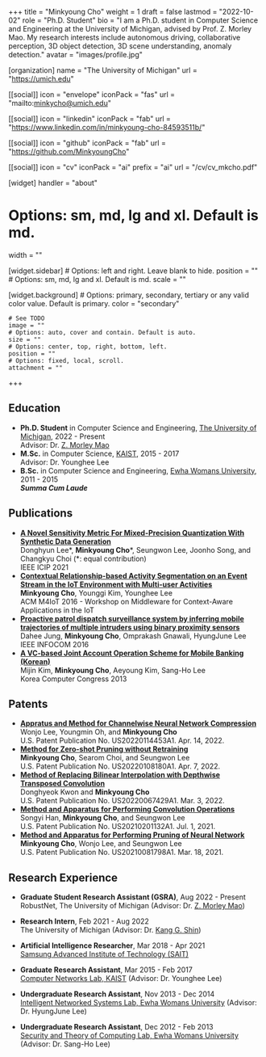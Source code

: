 +++
title = "Minkyoung Cho"
weight = 1
draft = false
lastmod = "2022-10-02"
role = "Ph.D. Student"
bio = "I am a Ph.D. student in Computer Science and Engineering at the University of Michigan, advised by Prof. Z. Morley Mao.  My research interests include autonomous driving, collaborative perception, 3D object detection, 3D scene understanding, anomaly detection."
avatar = "images/profile.jpg"

[organization]
  name = "The University of Michigan"
  url = "https://umich.edu"

[[social]]
  icon = "envelope"
  iconPack = "fas"
  url = "mailto:minkycho@umich.edu"

[[social]]
  icon = "linkedin"
  iconPack = "fab"
  url = "https://www.linkedin.com/in/minkyoung-cho-84593511b/"

[[social]]
  icon = "github"
  iconPack = "fab"
  url = "https://github.com/MinkyoungCho"

[[social]]
  icon = "cv"
  iconPack = "ai"
  prefix = "ai"
  url = "/cv/cv_mkcho.pdf"

[widget]
  handler = "about"
    
  # Options: sm, md, lg and xl. Default is md.
  width = ""

  [widget.sidebar]
    # Options: left and right. Leave blank to hide.
    position = ""
    # Options: sm, md, lg and xl. Default is md.
    scale = ""
    
  [widget.background]
    # Options: primary, secondary, tertiary or any valid color value. Default is primary.
    color = "secondary"
    
    # See TODO
    image = ""
    # Options: auto, cover and contain. Default is auto.
    size = ""
    # Options: center, top, right, bottom, left.
    position = ""
    # Options: fixed, local, scroll.
    attachment = ""
+++

<!-- ## Self Introduction

Cras ex dui, tristique a libero eget, consectetur semper ligula. Nunc augue arcu, malesuada a nisi et, molestie finibus metus. Sed lacus odio, ultricies a nisl vitae, sollicitudin tempor ipsum. Vivamus quis feugiat arcu. Sed mi nunc, efficitur quis tellus vitae, posuere mattis metus. Phasellus in mattis dui. Nullam blandit, augue non ullamcorper dapibus, lacus dui molestie massa, in iaculis purus lectus eu lectus. Duis hendrerit lacinia tellus, sit amet feugiat dolor placerat id. Aenean ac velit massa. Vivamus feugiat dui at magna viverra, ut dictum nunc rutrum. Duis eget sapien finibus, lobortis orci id, vestibulum tellus. Maecenas lobortis urna libero, quis fermentum lectus lobortis nec. Nullam laoreet volutpat libero, ac mattis magna ullamcorper quis. Duis eget ipsum eu nisi mattis cursus et vitae turpis.

Aliquam pretium diam eget leo feugiat finibus. Donec malesuada commodo ipsum. Aenean a massa in lacus venenatis vestibulum. Duis vel sem quis elit iaculis consectetur et quis dolor. Morbi eu ipsum hendrerit, malesuada ante sed, dapibus est. Suspendisse feugiat nulla ut gravida convallis. Phasellus id massa posuere, rhoncus justo ut, porttitor dolor. Nulla ultrices malesuada egestas. Nunc fermentum tincidunt sem ac vulputate. Donec mollis sollicitudin justo eget varius. Donec ornare velit et felis blandit, id molestie sapien lobortis. Morbi eget tristique justo. Mauris posuere, nibh eu laoreet ultricies, ligula erat iaculis sapien, vel dapibus lacus libero ut diam. Etiam viverra ante felis, et scelerisque nunc pellentesque vitae. Praesent feugiat dictum molestie.

## Details  

Nunc pellentesque vitae:
- Morbi accumsan nibh efficitur diam molestie, non dignissim diam facilisis.
- Donec dignissim leo in mollis faucibus.
- Donec blandit lacus a pellentesque fermentum.

Donec mollis sollicitudin:
- Nunc dictum purus ornare purus consectetur, eu pellentesque massa ullamcorper.
- Aliquam eu leo vitae justo aliquam tincidunt.
- Fusce non massa id augue interdum feugiat sed et nulla.
- Vivamus molestie augue in tristique laoreet. 

## Research Interests

- Machine Learning
- Artificial Intelligence
- Model Compression 
- Model Compression -->

## Education
- **Ph.D. Student** in Computer Science and Engineering, [The University of Michigan](https://umich.edu), 2022 - Present \
Advisor: Dr. [Z. Morley Mao](https://web.eecs.umich.edu/~zmao/)
- **M.Sc.** in Computer Science, [KAIST](https://www.kaist.ac.kr/en/), 2015 - 2017 \
Advisor: Dr. Younghee Lee
- **B.Sc.** in Computer Science and Engineering, [Ewha Womans University](http://www.ewha.ac.kr/ewhaen/index.do), 2011 - 2015 \
***Summa Cum Laude***

## Publications

- **[A Novel Sensitivity Metric For Mixed-Precision Quantization With Synthetic Data Generation](https://ieeexplore.ieee.org/abstract/document/9506527)** \
Donghyun Lee\*, **Minkyoung Cho**\*, Seungwon Lee, Joonho Song, and Changkyu Choi (\*: equal contribution)\
IEEE ICIP 2021
- **[Contextual Relationship-based Activity Segmentation on an Event Stream in the IoT Environment with Multi-user Activities](https://dl.acm.org/doi/10.1145/3008631.3008633)** \
**Minkyoung Cho**, Younggi Kim, Younghee Lee \
ACM M4IoT 2016 - Workshop on Middleware for Context-Aware Applications in the IoT
- **[Proactive patrol dispatch surveillance system by inferring mobile trajectories of multiple intruders using binary proximity sensors](https://ieeexplore.ieee.org/abstract/document/7524369)** \
Dahee Jung, **Minkyoung Cho**, Omprakash Gnawali, HyungJune Lee \
IEEE INFOCOM 2016
- **[A VC-based Joint Account Operation Scheme for Mobile Banking (Korean)](http://www.dbpia.co.kr/Journal/articleDetail?nodeId=NODE02217264)** \
Mijin Kim, **Minkyoung Cho**, Aeyoung Kim, Sang-Ho Lee \
Korea Computer Congress 2013

## Patents

- **[Appratus and Method for Channelwise Neural Network Compression](https://patentimages.storage.googleapis.com/82/b3/b5/3652b77fd7fe2a/US20220114453A1.pdf)** \
Wonjo Lee, Youngmin Oh, and **Minkyoung Cho** \
U.S. Patent Publication No. US20220114453A1. Apr. 14, 2022.
- **[Method for Zero-shot Pruning without Retraining](https://patentimages.storage.googleapis.com/2a/76/c3/1436cb6d759f01/US20220108180A1.pdf)** \
**Minkyoung Cho**, Searom Choi, and Seungwon Lee \
U.S. Patent Publication No. US20220108180A1. Apr. 7, 2022.
- **[Method of Replacing Bilinear Interpolation with Depthwise Transposed Convolution](https://patentimages.storage.googleapis.com/65/93/b5/0087b1b6fdf1bd/US20220067429A1.pdf)** \
Donghyeok Kwon and **Minkyoung Cho** \
U.S. Patent Publication No. US20220067429A1. Mar. 3, 2022.
- **[Method and Apparatus for Performing Convolution Operations](https://patentimages.storage.googleapis.com/d4/9e/74/0f46f5127f65e5/US20210201132A1.pdf)** \
Songyi Han, **Minkyoung Cho**, and Seungwon Lee \
U.S. Patent Publication No. US20210201132A1. Jul. 1, 2021.
- **[Method and Apparatus for Performing Pruning of Neural Network](https://patentimages.storage.googleapis.com/c1/cb/54/45c128411b5489/US20210081798A1.pdf)** \
**Minkyoung Cho**, Wonjo Lee, and Seungwon Lee \
U.S. Patent Publication No. US20210081798A1. Mar. 18, 2021.


## Research Experience

- **Graduate Student Research Assistant (GSRA)**, Aug 2022 - Present \
RobustNet, The University of Michigan (Advisor: Dr. [Z. Morley Mao](https://web.eecs.umich.edu/~zmao/)) 

- **Research Intern**, Feb 2021 - Aug 2022 \
The University of Michigan (Advisor: Dr. [Kang G. Shin](http://web.eecs.umich.edu/~kgshin/))

- **Artificial Intelligence Researcher**, Mar 2018 - Apr 2021 \
[Samsung Advanced Institute of Technology (SAIT)](https://www.sait.samsung.co.kr/saithome/main/main.do) 

- **Graduate Research Assistant**, Mar 2015 - Feb 2017 \
[Computer Networks Lab, KAIST](https://cs.kaist.ac.kr/research/labView?sn=65&menu=65) (Advisor: Dr. Younghee Lee)

- **Undergraduate Research Assistant**, Nov 2013 - Dec 2014 \
[Intelligent Networked Systems Lab, Ewha Womans University](https://inslab-ewha.weebly.com) (Advisor: Dr. HyungJune Lee)

- **Undergraduate Research Assistant**, Dec 2012 - Feb 2013 \
[Security and Theory of Computing Lab, Ewha Womans University](http://home.ewha.ac.kr/~shlee/) (Advisor: Dr. Sang-Ho Lee)
